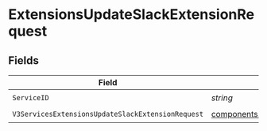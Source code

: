 # ExtensionsUpdateSlackExtensionRequest


## Fields

| Field                                                                                                                                    | Type                                                                                                                                     | Required                                                                                                                                 | Description                                                                                                                              |
| ---------------------------------------------------------------------------------------------------------------------------------------- | ---------------------------------------------------------------------------------------------------------------------------------------- | ---------------------------------------------------------------------------------------------------------------------------------------- | ---------------------------------------------------------------------------------------------------------------------------------------- |
| `ServiceID`                                                                                                                              | *string*                                                                                                                                 | :heavy_check_mark:                                                                                                                       | N/A                                                                                                                                      |
| `V3ServicesExtensionsUpdateSlackExtensionRequest`                                                                                        | [components.V3ServicesExtensionsUpdateSlackExtensionRequest](../../models/components/v3servicesextensionsupdateslackextensionrequest.md) | :heavy_check_mark:                                                                                                                       | N/A                                                                                                                                      |